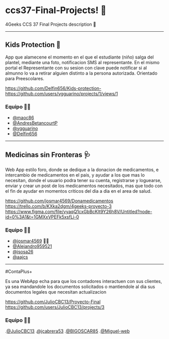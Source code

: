 # ccs37-Final-Projects! 🎉
4Geeks CCS 37 Final Projects description 📍

-----

## Kids Protection 📣
App que alamecene el momento en el que el estudiante (niño) salga del plantel, mediante una foto, notificacion SMS al representante. En el mismo portal el Representante con su sesion con clave puede notificar si al almunno lo va a retirar alguien distinto a la persona autorizada. Orientado para Preescolares.

https://github.com/Delfin656/Kids-protection-
https://github.com/users/vgguarino/projects/1/views/1

### Equipo 👯‍♂️
- [@maoc86](https://github.com/maoc86)
- [@AndresBetancourtP](https://github.com/AndresBetancourtP)
- [@vgguarino](https://github.com/vgguarino)
- [@Delfin656](https://github.com/Delfin656)

-----

## Medicinas sin Fronteras 🩺

Web App estilo foro, donde se dedique a la donacion de medicamentos, e intercambio de medicamentos en el pais, y ayudar a los que mas lo necesitan, donde el usuario podra tener su cuenta, registrarse y loguearse, enviar y crear un post de los medicamentos necesitados, mas que todo con el fin de ayudar en momentos criticos del dia a dia en el area de salud. 

https://github.com/josmar4569/Donamedicamentos
https://trello.com/b/KXka2dgm/4geeks-proyecto-3
https://www.figma.com/file/vyaqQ1cxGbBcKlt9Y26h8V/Untitled?node-id=0%3A1&t=1GMXxVPEFk5xsfLi-0

### Equipo 👯‍♂️
- [@josmar4569](https://github.com/josmar4569) 🐱‍👤
- [@Alejandro959521](https://github.com/Alejandro959521)
- [@jsosa26](https://github.com/jsosa26)
- [@aajcs](https://github.com/aajcs)

-----
#ContaPlus+

Es una WebApp echa para que los contadores interactuen con sus clientes, ya sea mandandole los documentos solicitados o mantiendole al dia sus documentos legales que necesitan actualizacion

https://github.com/JulioCBC13/Proyecto-Final
https://github.com/users/JulioCBC13/projects/3

### Equipo 👯‍♂️

.[@JulioCBC13](https://github.com/JulioCBC13)
.[@jcabrera53](https://github.com/jcabrera53)
.[@BIGOSCAR85](https://github.com/BIGOSCAR85)
.[@Miguel-web](https://github.com/Miguel-web)




